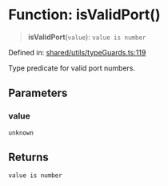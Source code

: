 # Function: isValidPort()

> **isValidPort**(`value`): `value is number`

Defined in: [shared/utils/typeGuards.ts:119](https://github.com/Nick2bad4u/Uptime-Watcher/blob/3cce0c3b352c8390536ca3c7399ece50a05faf18/shared/utils/typeGuards.ts#L119)

Type predicate for valid port numbers.

## Parameters

### value

`unknown`

## Returns

`value is number`

